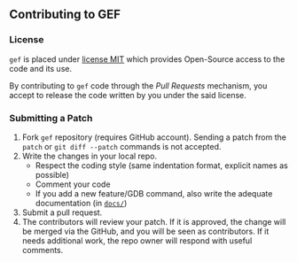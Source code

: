 ## Contributing to GEF ##

### License ###

`gef` is placed under [license MIT](https://github.com/hugsy/gef/LICENSE) which
provides Open-Source access to the code and its use.

By contributing to `gef` code through the _Pull Requests_ mechanism, you accept
to release the code written by you under the said license.


### Submitting a Patch ###

1. Fork `gef` repository (requires GitHub account). Sending a patch from the
   `patch` or `git diff --patch` commands is not accepted.
1. Write the changes in your local repo.
    * Respect the coding style (same indentation format, explicit names as possible)
    * Comment your code
    * If you add a new feature/GDB command, also write the adequate
      documentation (in [`docs/`](https://github.com/hugsy/gef/docs))
1. Submit a pull request.
1. The contributors will review your patch. If it is approved, the change will
   be merged via the GitHub, and you will be seen as contributors. If it needs
   additional work, the repo owner will respond with useful comments.
